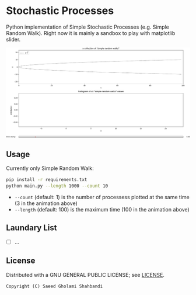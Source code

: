 # Stochastic Processes

Python implementation of Simple Stochastic Processes (e.g. Simple Random Walk).
Right now it is mainly a sandbox to play with matplotlib slider.

<p align="center">
	<img src="https://github.com/saeedghsh/SimpleRandomWalk/blob/master/animation.gif" width="900">
</p>

## Usage
Currently only Simple Random Walk:
```bash
pip install -r requirements.txt
python main.py --length 1000 --count 10
```
- `--count` (default: 1) is the number of processess plotted at the same time (3 in the animation above)
- `--length` (default: 100) is the maximum time (100 in the animation above)

<!-- ## Markov chain -->
<!-- A stochastic process where future states only depend on the current state. -->
<!-- More formally, a discrete stochastic process: -->
<!-- ``` -->
<!-- X0, X1, ... -->
<!-- ``` -->
<!-- is a markov chain if -->
<!-- ``` -->
<!-- P(X[t+1]=s | X[0],X[1],...,X[t]) == P(x[t+1]=s|X[t]) \forall t>=0 \and \forall s -->
<!-- ``` -->

<!-- If X[i] has values in S (state space; a fininte set of m members); -->
<!-- ``` -->
<!-- P_{ij} = P(X[t+1]=j | X[t]=i), i,j  \in S -->
<!-- \sum_{j \in S}{P_{ij}} = 1 -->
<!-- ``` -->
<!-- `P_{ij}` construct the "transition probability matrix" A (square, but not symmetric). -->
<!-- Transition probability matrix A has all the information about the process. -->
<!-- For instance, two step probabilities could be computed from A: -->
<!-- Q_{ij} = P(X[t+2]=j | X[t]=i) -->
<!-- [[Q11, Q12, ..., Q1m], -->
<!--  [...], -->
<!--  [Qm1,...]] == A^{2} -->

<!-- If transition probability matrix A has positive entries, by perron frobenius theorem, there exists a vector `v=[p1,p2,...]` satisfying `Av = v`, where `v` is the long term behaviour of the system, i.e. `P(X=i)=p_i` in long term. `v` is called stationary distribution. Note that `v` is the eigenvector of A corresponding the largest eigenvalue of A that is 1.  -->

<!-- ## Simple Random Walk -->
<!-- X[0] = 0 -->
<!-- X[t+1] = (X[t]+1 with probablity 0.5) or (X[t]-1 with probablity 0.5) -->

<!-- * Simple Random Walk is a Markov Chain, but it does not have a "transition probability matrix", because the state space is not finite. -->

<!-- ## Martingale (probability theory) -->
<!-- [Martingale ](https://en.wikipedia.org/wiki/Martingale_(probability_theory)) -->

## Laundary List
* [ ] ...


## License
Distributed with a GNU GENERAL PUBLIC LICENSE; see [LICENSE](https://github.com/saeedghsh/SimpleRandomWalk/blob/master/LICENSE).
```
Copyright (C) Saeed Gholami Shahbandi
```
